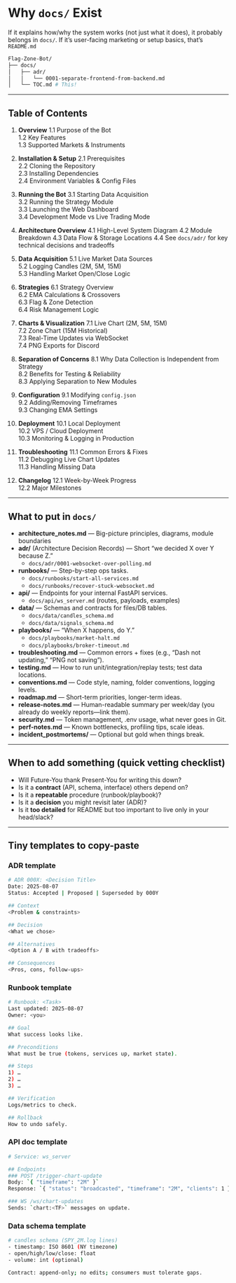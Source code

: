 # Why `docs/` Exist

If it explains how/why the system works (not just what it does), it probably belongs in `docs/`. If it’s user-facing marketing or setup basics, that’s `README.md`

```bash
Flag-Zone-Bot/
├── docs/
│   ├── adr/
│   │   └── 0001-separate-frontend-from-backend.md
│   └── TOC.md # This!
```

---

## Table of Contents

1. **Overview**
  1.1 Purpose of the Bot  
  1.2 Key Features  
  1.3 Supported Markets & Instruments  

2. **Installation & Setup**
  2.1 Prerequisites  
  2.2 Cloning the Repository  
  2.3 Installing Dependencies  
  2.4 Environment Variables & Config Files  

3. **Running the Bot**
  3.1 Starting Data Acquisition  
  3.2 Running the Strategy Module  
  3.3 Launching the Web Dashboard  
  3.4 Development Mode vs Live Trading Mode  

4. **Architecture Overview**
  4.1 High-Level System Diagram
  4.2 Module Breakdown
  4.3 Data Flow & Storage Locations
  4.4 See `docs/adr/` for key technical decisions and tradeoffs

5. **Data Acquisition**
  5.1 Live Market Data Sources  
  5.2 Logging Candles (2M, 5M, 15M)  
  5.3 Handling Market Open/Close Logic  

6. **Strategies**
  6.1 Strategy Overview  
  6.2 EMA Calculations & Crossovers  
  6.3 Flag & Zone Detection  
  6.4 Risk Management Logic  

7. **Charts & Visualization**
  7.1 Live Chart (2M, 5M, 15M)  
  7.2 Zone Chart (15M Historical)  
  7.3 Real-Time Updates via WebSocket  
  7.4 PNG Exports for Discord  

8. **Separation of Concerns**
  8.1 Why Data Collection is Independent from Strategy  
  8.2 Benefits for Testing & Reliability  
  8.3 Applying Separation to New Modules  

9. **Configuration**
  9.1 Modifying `config.json`  
  9.2 Adding/Removing Timeframes  
  9.3 Changing EMA Settings  

10. **Deployment**
  10.1 Local Deployment  
  10.2 VPS / Cloud Deployment  
  10.3 Monitoring & Logging in Production  

11. **Troubleshooting**
  11.1 Common Errors & Fixes  
  11.2 Debugging Live Chart Updates  
  11.3 Handling Missing Data  

12. **Changelog**
  12.1 Week-by-Week Progress  
  12.2 Major Milestones

---

## What to put in `docs/`

- **architecture_notes.md** — Big-picture principles, diagrams, module boundaries
- **adr/** (Architecture Decision Records) — Short “we decided X over Y because Z.”
  - `docs/adr/0001-websocket-over-polling.md`
- **runbooks/** — Step-by-step ops tasks.
  - `docs/runbooks/start-all-services.md`
  - `docs/runbooks/recover-stuck-websocket.md`
- **api/** — Endpoints for your internal FastAPI services.
  - `docs/api/ws_server.md` (routes, payloads, examples)
- **data/** — Schemas and contracts for files/DB tables.
  - `docs/data/candles_schema.md`
  - `docs/data/signals_schema.md`
- **playbooks/** — “When X happens, do Y.”
  - `docs/playbooks/market-halt.md`
  - `docs/playbooks/broker-timeout.md`
- **troubleshooting.md** — Common errors + fixes (e.g., “Dash not updating,” “PNG not saving”).
- **testing.md** — How to run unit/integration/replay tests; test data locations.
- **conventions.md** — Code style, naming, folder conventions, logging levels.
- **roadmap.md** — Short-term priorities, longer-term ideas.
- **release-notes.md** — Human-readable summary per week/day (you already do weekly reports—link them).
- **security.md** — Token management, .env usage, what never goes in Git.
- **perf-notes.md** — Known bottlenecks, profiling tips, scale ideas.
- **incident_postmortems/** — Optional but gold when things break.

---

## When to add something (quick vetting checklist)

- Will Future-You thank Present-You for writing this down?
- Is it a **contract** (API, schema, interface) others depend on?
- Is it a **repeatable** procedure (runbook/playbook)?
- Is it a **decision** you might revisit later (ADR)?
- Is it **too detailed** for README but too important to live only in your head/slack?

---

## Tiny templates to copy-paste

### ADR template

```bash
# ADR 000X: <Decision Title>
Date: 2025-08-07
Status: Accepted | Proposed | Superseded by 000Y

## Context
<Problem & constraints>

## Decision
<What we chose>

## Alternatives
<Option A / B with tradeoffs>

## Consequences
<Pros, cons, follow-ups>
```

### Runbook template

```bash
# Runbook: <Task>
Last updated: 2025-08-07
Owner: <you>

## Goal
What success looks like.

## Preconditions
What must be true (tokens, services up, market state).

## Steps
1) …
2) …
3) …

## Verification
Logs/metrics to check.

## Rollback
How to undo safely.
```

### API doc template

```bash
# Service: ws_server

## Endpoints
### POST /trigger-chart-update
Body: `{ "timeframe": "2M" }`  
Response: `{ "status": "broadcasted", "timeframe": "2M", "clients": 1 }`

### WS /ws/chart-updates
Sends: `chart:<TF>` messages on update.
```

### Data schema template

```bash
# candles schema (SPY_2M.log lines)
- timestamp: ISO 8601 (NY timezone)
- open/high/low/close: float
- volume: int (optional)

Contract: append-only; no edits; consumers must tolerate gaps.
```
